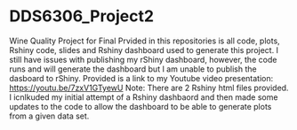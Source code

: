 # DDS6306_Project2
Wine Quality Project for Final
Prvided in this repositories is all code, plots, Rshiny code, slides and Rshiny dashboard used to generate this project. I still have issues with publishing my rShiny dashboard, however, the code runs and will generate the dashboard but I am unable to publish the dasboard to rShiny.
Provided is a link to my Youtube video presentation: https://youtu.be/7zxV1GTyewU
Note: There are 2 Rshiny html files provided. I icnlkuded my initial attempt of a Rshiny dashbaord and then made some updates to the code to allow the dashboard to be able to generate plots from a given data set.
